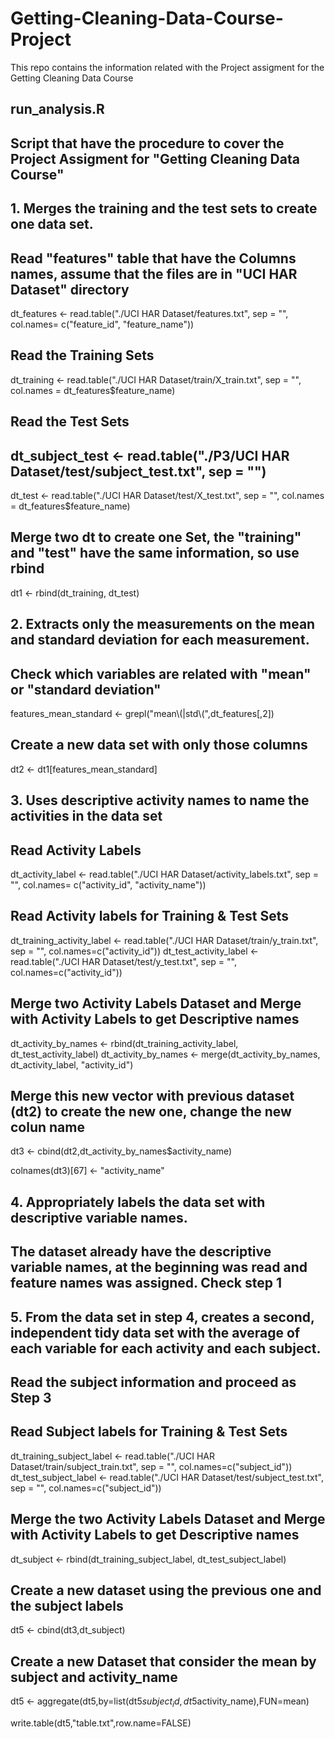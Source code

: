 # Getting-Cleaning-Data-Course-Project
This repo contains the information related with the Project assigment for the Getting Cleaning Data Course

## run_analysis.R
## Script that have the procedure to cover the Project Assigment for "Getting Cleaning Data Course"


## 1. Merges the training and the test sets to create one data set.

## Read "features" table that have the Columns names, assume that the files are in "UCI HAR Dataset" directory

dt_features <- read.table("./UCI HAR Dataset/features.txt", sep = "", col.names= c("feature_id", "feature_name"))


## Read the Training Sets


dt_training <- read.table("./UCI HAR Dataset/train/X_train.txt", sep = "", col.names = dt_features$feature_name)

## Read the Test Sets

## dt_subject_test <- read.table("./P3/UCI HAR Dataset/test/subject_test.txt", sep = "") 

dt_test <- read.table("./UCI HAR Dataset/test/X_test.txt", sep = "", col.names = dt_features$feature_name)


## Merge two dt to create one Set, the "training" and "test" have the same information, so use rbind

dt1 <- rbind(dt_training, dt_test)

## 2. Extracts only the measurements on the mean and standard deviation for each measurement. 

## Check which variables are related with "mean" or "standard deviation"

features_mean_standard <- grepl("mean\\(|std\\(",dt_features[,2])

## Create a new data set with only those columns

dt2 <- dt1[features_mean_standard]


## 3. Uses descriptive activity names to name the activities in the data set

## Read Activity Labels

dt_activity_label <- read.table("./UCI HAR Dataset/activity_labels.txt", sep = "", col.names= c("activity_id", "activity_name"))

## Read Activity labels for Training & Test Sets

dt_training_activity_label <- read.table("./UCI HAR Dataset/train/y_train.txt", sep = "", col.names=c("activity_id"))
dt_test_activity_label <- read.table("./UCI HAR Dataset/test/y_test.txt", sep = "", col.names=c("activity_id"))


## Merge two Activity Labels Dataset and Merge with Activity Labels to get Descriptive names

dt_activity_by_names <- rbind(dt_training_activity_label, dt_test_activity_label)
dt_activity_by_names <- merge(dt_activity_by_names, dt_activity_label, "activity_id")


## Merge this new vector with previous dataset (dt2) to create the new one, change the new colun name

dt3 <- cbind(dt2,dt_activity_by_names$activity_name)

colnames(dt3)[67] <- "activity_name"


## 4. Appropriately labels the data set with descriptive variable names. 

## The dataset already have the descriptive variable names, at the beginning was read and feature names was assigned. Check step 1


## 5. From the data set in step 4, creates a second, independent tidy data set with the average of each variable for each activity and each subject.

## Read the subject information and proceed as Step 3

## Read Subject labels for Training & Test Sets

dt_training_subject_label <- read.table("./UCI HAR Dataset/train/subject_train.txt", sep = "", col.names=c("subject_id"))
dt_test_subject_label <- read.table("./UCI HAR Dataset/test/subject_test.txt", sep = "", col.names=c("subject_id"))


## Merge the two Activity Labels Dataset and Merge with Activity Labels to get Descriptive names

dt_subject <- rbind(dt_training_subject_label, dt_test_subject_label)

## Create a new dataset using the previous one and the subject labels

dt5 <- cbind(dt3,dt_subject)

## Create a new Dataset that consider the mean by subject and activity_name

dt5 <- aggregate(dt5,by=list(dt5$subject_id,dt5$activity_name),FUN=mean)

write.table(dt5,"table.txt",row.name=FALSE)
